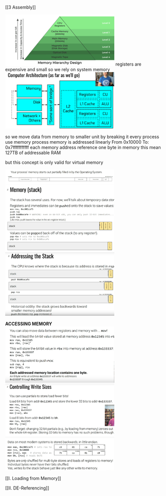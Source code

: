 [[3 Assembly]]

<img src="Pictures/Pasted image 20250709220831.png" width="350">
registers are expensive and small so we rely on system memory

<img src="Pictures/Pasted image 20250708164303.png" width="350">

so we move data from memory to smaller unit by breaking it
every process use memory
process memory is addressed linearly
From 0x10000
To: 0x7fffffffffff
each memory address reference one byte in memory
this mean 127TB of addressable RAM

but this concept is only valid for virtual memory

<img src="Pictures/Pasted image 20250709222017.png" width="350">
<img src="Pictures/Pasted image 20250709222220.png" width="350">
<img src="Pictures/Pasted image 20250709222458.png" width="350">

**ACCESSING MEMORY**
<img src="Pictures/Pasted image 20250709222746.png" width="350">
 <img src="Pictures/Pasted image 20250709223704.png" width="350">
 <img src="Pictures/Pasted image 20250709223922.png" width="350">

[[I. Loading from Memory]]


[[II. DE-Referencing]]

